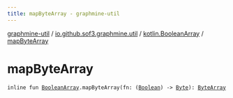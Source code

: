 ```yaml
---
title: mapByteArray - graphmine-util
---
```


[graphmine-util](../../index.html) / [io.github.sof3.graphmine.util](../index.html) / [kotlin.BooleanArray](index.html) / [mapByteArray](./map-byte-array.html)

# mapByteArray

`inline fun `[`BooleanArray`](https://kotlinlang.org/api/latest/jvm/stdlib/kotlin/-boolean-array/index.html)`.mapByteArray(fn: (`[`Boolean`](https://kotlinlang.org/api/latest/jvm/stdlib/kotlin/-boolean/index.html)`) -> `[`Byte`](https://kotlinlang.org/api/latest/jvm/stdlib/kotlin/-byte/index.html)`): `[`ByteArray`](https://kotlinlang.org/api/latest/jvm/stdlib/kotlin/-byte-array/index.html)